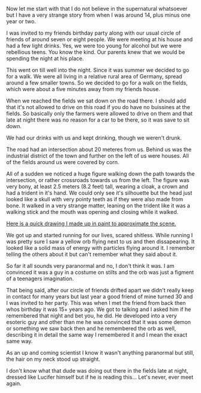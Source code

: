 Now let me start with that I do not believe in the supernatural whatsoever but I have a very strange story from when I was around 14, plus minus one year or two.

I was invited to my friends birthday party along with our usual circle of friends of around seven or eight people. We were meeting at his house and had a few light drinks. Yes, we were too young for alcohol but we were rebellious teens. You know the kind. Our parents knew that we would be spending the night at his place.

This went on till well into the night. Since it was summer we decided to go for a walk. We were all living in a relative rural area of Germany, spread around a few smaller towns. So we decided to go for a walk on the fields, which were about a five minutes away from my friends house.

When we reached the fields we sat down on the road there. I should add that it's not allowed to drive on this road if you do have no buissines at the fields. So basically only the farmers were allowed to drive on them and that late at night there was no reason for a car to be there, so it was save to sit down.

We had our drinks with us and kept drinking, though we weren't drunk.

The road had an intersection about 20 meteres from us. Behind us was the industrial district of the town and further on the left of us were houses. All of the fields around us were covered by corn.

All of a sudden we noticed a huge figure walking down the path towards the intersection, or rather crossroads towards us from the left. The figure was very bony, at least 2.5 meters (8.2 feet) tall, wearing a cloak, a crown and had a trident in it's hand. We could only see it's silhouette but the head just looked like a skull with very pointy teeth as if they were also made from bone. It walked in a very strange matter, leaning on the trident like it was a walking stick and the mouth was opening and closing while it walked.

[Here is a quick drawing I made up in paint to approximate the scene.](https://imgur.com/a/ug9A7iA)

We got up and started running for our lives, scared shitless. While running I was pretty sure I saw a yellow orb flying next to us and then dissapearing. It looked like a solid mass of energy with particles flying around it. I remember telling the others about it but can't remember what they said about it.

So far it all sounds very paranormal and no, I don't think it was. I am convinced it was a guy in a costume on stilts and the orb was just a figment of a teenagers imagination.

That being said, after our circle of friends drifted apart we didn't really keep in contact for many years but last year a good friend of mine turned 30 and I was invited to her party. This was when I met the friend from back then whos birthday it was 15+ years ago. We got to talking and I asked him if he remembered that night and bet you, he did. He developed into a very esoteric guy and other than me he was convinced that it was some demon or something we saw back then and he remembered the orb as well, describing it in detail the same way I remembered it and I mean the exact same way.

As an up and coming scientist I know it wasn't anything paranormal but still, the hair on my neck stood up straight.

I don't know what that dude was doing out there in the fields late at night, dressed like Lucifer himself but if he is reading this... Let's never, ever meet again.